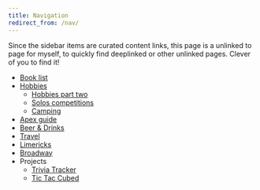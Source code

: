 ```yaml
---
title: Navigation
redirect_from: /nav/
---
```


Since the sidebar items are curated content links, this page is a unlinked to page for myself, to quickly find deeplinked or other unlinked pages.
Clever of you to find it!

* [Book list](/lists/books/)
* [Hobbies](/about/hobbies/)
  * [Hobbies part two](/about/hobbies/more)
  * [Solos competitions](/about/hobbies/pipes/solos)
  * [Camping](/about/hobbies/camping)
* [Apex guide](/lists/apex/)
* [Beer & Drinks](/lists/drinks/)
* [Travel](/lists/travel/)
* [Limericks](/lists/limericks/)
* [Broadway](/lists/broadway/)
* Projects
  * [Trivia Tracker](/projects/triviatracker/)
  * [Tic Tac Cubed](/projects/tictaccubed/)
